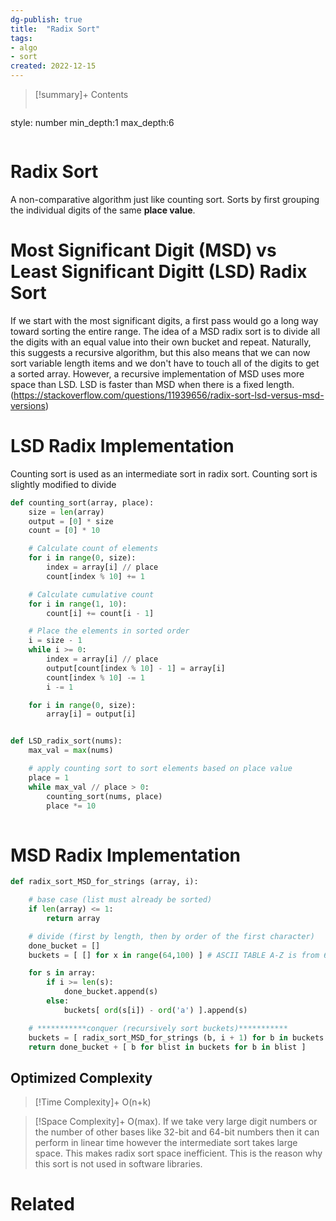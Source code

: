 ```yaml
---
dg-publish: true
title:  "Radix Sort"
tags:
- algo
- sort
created: 2022-12-15
---
```


>[!summary]+ Contents
>```toc
style: number
min_depth:1
max_depth:6 
>```


# Radix Sort
A non-comparative algorithm just like counting sort.
Sorts by first grouping the individual digits of the same **place value**. 

# Most Significant Digit (MSD) vs Least Significant Digitt (LSD) Radix Sort
If we start with the most significant digits, a first pass would go a long way toward sorting the entire range. The idea of a MSD radix sort is to divide all the digits with an equal value into their own bucket and repeat. Naturally, this suggests a recursive algorithm, but this also means that we can now sort variable length items and we don't have to touch all of the digits to get a sorted array. However, a recursive implementation of MSD uses more space than LSD. LSD is faster than MSD when there is a fixed length. (https://stackoverflow.com/questions/11939656/radix-sort-lsd-versus-msd-versions)
# LSD Radix Implementation

Counting sort is used as an intermediate sort in radix sort. Counting sort is slightly modified to divide 

```python
def counting_sort(array, place):
    size = len(array)
    output = [0] * size
    count = [0] * 10

    # Calculate count of elements
    for i in range(0, size):
        index = array[i] // place
        count[index % 10] += 1

    # Calculate cumulative count
    for i in range(1, 10):
        count[i] += count[i - 1]

    # Place the elements in sorted order
    i = size - 1
    while i >= 0:
        index = array[i] // place
        output[count[index % 10] - 1] = array[i]
        count[index % 10] -= 1
        i -= 1

    for i in range(0, size):
        array[i] = output[i]


def LSD_radix_sort(nums):
	max_val = max(nums)

	# apply counting sort to sort elements based on place value
	place = 1
	while max_val // place > 0:
		counting_sort(nums, place)
		place *= 10
		
```

# MSD Radix Implementation

```python
def radix_sort_MSD_for_strings (array, i):

    # base case (list must already be sorted)
    if len(array) <= 1:
        return array

    # divide (first by length, then by order of the first character)
    done_bucket = []
    buckets = [ [] for x in range(64,100) ] # ASCII TABLE A-Z is from 64 to 90

    for s in array:
        if i >= len(s):
            done_bucket.append(s)
        else:
            buckets[ ord(s[i]) - ord('a') ].append(s)

    # ***********conquer (recursively sort buckets)***********
    buckets = [ radix_sort_MSD_for_strings (b, i + 1) for b in buckets ]
    return done_bucket + [ b for blist in buckets for b in blist ]
```

## Optimized Complexity

>[!Time Complexity]+
>O(n+k)

>[!Space Complexity]+
>O(max).
>If we take very large digit numbers or the number of other bases like 32-bit and 64-bit numbers then it can perform in linear time however the intermediate sort takes large space.
This makes radix sort space inefficient. This is the reason why this sort is not used in software libraries.



# Related
